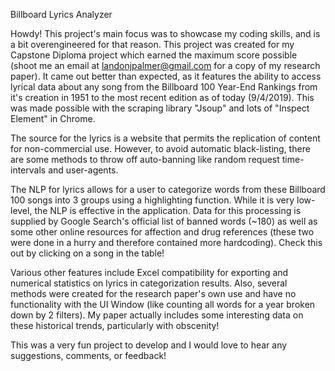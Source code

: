 Billboard Lyrics Analyzer

Howdy! This project's main focus was to showcase my coding skills, and is a bit overengineered for that reason. This project was created
for my Capstone Diploma project which earned the maximum score possible (shoot me an email at landonjpalmer@gmail.com for a copy of my research paper). It came out better than expected, as it features the ability to access lyrical data about any song from the Billboard 100 Year-End Rankings from it's creation in 1951 to the most recent edition as of today (9/4/2019). This was made possible with the scraping library "Jsoup" and lots of "Inspect Element" in Chrome.

The source for the lyrics is a website that permits the replication of content for non-commercial use. However, to avoid automatic black-listing, there are some methods to throw off auto-banning like random request time-intervals and user-agents.

The NLP for lyrics allows for a user to categorize words from these Billboard 100 songs into 3 groups using a highlighting function. While it is very low-level, the NLP is effective in the application. Data for this processing is supplied by Google Search's official list of banned words (~180) as well as some other online resources for affection and drug references (these two were done in a hurry and therefore contained more hardcoding). Check this out by clicking on a song in the table!

Various other features include Excel compatibility for exporting and numerical statistics on lyrics in categorization results.
Also, several methods were created for the research paper's own use and have no functionality with the UI Window (like counting all words for a year broken down by 2 filters). My paper actually includes some interesting data on these historical trends, particularly with obscenity!

This was a very fun project to develop and I would love to hear any suggestions, comments, or feedback!
